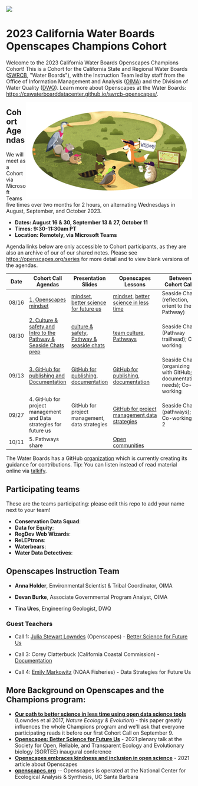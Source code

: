 <a align="left" href="https://github.com/openscapes/2023-swrcb/"><img src="https://github.githubassets.com/images/modules/logos_page/GitHub-Mark.png" width="35px"/></a>

# 2023 California Water Boards Openscapes Champions Cohort

Welcome to the 2023 California Water Boards Openscapes Champions Cohort! This is a Cohort for the California State and Regional Water Boards ([SWRCB](https://www.waterboards.ca.gov/), "Water Boards"), with the Instruction Team led by staff from the Office of Information Management and Analysis ([OIMA](https://www.waterboards.ca.gov/resources/oima/)) and the Division of Water Quality ([DWQ](https://www.waterboards.ca.gov/water_issues/programs/water_quality/)). Learn more about Openscapes at the Water Boards: <https://cawaterboarddatacenter.github.io/swrcb-openscapes/>.

<img src="horst-champions-trailhead.png" align="right" width="450"/>

## Cohort Agendas

We will meet as a Cohort via Microsoft Teams five times over two months for 2 hours, on alternating Wednesdays in August, September, and October 2023.

-   **Dates: August 16 & 30, September 13 & 27, October 11**
-   **Times: 9:30-11:30am PT**
-   **Location: Remotely, via Microsoft Teams**

Agenda links below are only accessible to Cohort participants, as they are also an archive of our of our shared notes. Please see <https://openscapes.org/series> for more detail and to view blank versions of the agendas.

| Date  | Cohort Call Agendas                                                                                                                                                                                                                                                                                                                                        | Presentation Slides                                                                                                                                                                                                                                       | Openscapes Lessons                                                                                                                                                                                   | Between Cohort Calls                                                   |
|-------|-----------------|-----------------|------------|----------------------|
| 08/16 | [1. Openscapes mindset](https://cawaterboards-my.sharepoint.com/:w:/r/personal/anna_holder_waterboards_ca_gov/Documents/Documents/01_OIMA/Openscapes/2023%20SWRCB/Meeting%20Materials%20%5B2023-swrcb%5D/Week%201_CallAgenda%20%5B2023-SWRCB%5D.docx?d=wa82746ba0f3140c8846b2d70ae031c1c&csf=1&web=1&e=27JZ8V)                                             | [mindset](https://docs.google.com/presentation/d/1waFqohlAOZD7CjhZqtQtXsZYQIufn0ElwrnpEEdfyEY/edit?usp=sharing), [better science for future us](https://docs.google.com/presentation/d/1R8BUegaYBw9vak0rq5GKvjwJiE6efAFWYbmYbdVfC_Y/edit?usp=sharing)     | [mindset](https://openscapes.github.io/series/core-lessons/mindset.html), [better science in less time](https://openscapes.github.io/series/core-lessons/better-science.html)                        | Seaside Chat (reflection, orient to the Pathway)                       |
| 08/30 | [2. Culture & safety and Intro to the Pathway & Seaside Chats prep](https://cawaterboards-my.sharepoint.com/:w:/r/personal/anna_holder_waterboards_ca_gov/Documents/Documents/01_OIMA/Openscapes/2023%20SWRCB/Meeting%20Materials%20%5B2023-swrcb%5D/Week%202_CallAgenda%20%5B2023-SWRCB%5D.docx?d=w1868f4f066c64aa1802ce4e67ebd5e1b&csf=1&web=1&e=qTeWT5) | [culture & safety](https://docs.google.com/presentation/d/1UueOfccgcJWsNmm1Dsc5MEc2H2Lu3hwnyWYlYdLiazQ/edit?usp=sharing), [Pathway & seaside chats](https://docs.google.com/presentation/d/1qqB-zMDAKPZedjl6Pywa6xMTXz11K6A3pqw_zKvvNwg/edit?usp=sharing) | [team culture](https://openscapes.github.io/series/core-lessons/team-culture.html), [Pathways](https://openscapes.github.io/series/core-lessons/pathways.html)                                       | Seaside Chat (Pathway trailhead); Co-working                           |
| 09/13 | [3. GitHub for publishing and Documentation](https://cawaterboards-my.sharepoint.com/:w:/r/personal/anna_holder_waterboards_ca_gov/Documents/Documents/01_OIMA/Openscapes/2023%20SWRCB/Meeting%20Materials%20%5B2023-swrcb%5D/Week%203_CallAgenda%20%5B2023-SWRCB%5D.docx?d=w69448e7c5a39423e8b53b044e8a0c77d&csf=1&web=1&e=6XxQ2d)                        | [GitHub for publishing](https://docs.google.com/presentation/d/1uY5JbFfuhfvq9nenMlKu0HIUdxNAnOCrgeOnCMHatFc/edit?usp=sharing), [documentation](https://docs.google.com/presentation/d/1CSet5VUaXMF48dLPlT3n1OpJ4Iat0LAIKEdTGqIqaDk/edit?usp=sharing)      | [GitHub for publishing](https://openscapes.github.io/series/core-lessons/github/github-pub.html), [documentation](https://openscapes.github.io/series/additional-lessons/documentation.html)         | Seaside Chat (organizing with GitHub; documentation needs); Co-working |
| 09/27 | 4\. GitHub for project management and Data strategies for future us                                                                                                                                                                                                                                                                                        | GitHub for project management, data strategies                                                                                                                                                                                                            | [GitHub for project management](https://openscapes.github.io/series/core-lessons/github/github-issues.html),[data strategies](https://openscapes.github.io/series/core-lessons/data-strategies.html) | Seaside Chat (pathways); Co-working X 2                                |
| 10/11 | 5\. Pathways share                                                                                                                                                                                                                                                                                                                                         |                                                                                                                                                                                                                                                           | [Open communities](https://openscapes.github.io/series/core-lessons/communities.html)                                                                                                                |                                                                        |

The Water Boards has a GitHub [organization](https://github.com/CAWaterBoardDataCenter) which is currently creating its guidance for contributions. Tip: You can listen instead of read material online via [talkify](https://talkify.net/web-reader-read-any-website-aloud).

## Participating teams

These are the teams participating: please edit this repo to add your name next to your team!

-   **Conservation Data Squad**:
-   **Data for Equity**:
-   **RegDev Web Wizards**:
-   **ReLEPtrons**:
-   **Waterbears**:
-   **Water Data Detectives**:

## Openscapes Instruction Team

-   **Anna Holder**, Environmental Scientist & Tribal Coordinator, OIMA

-   **Devan Burke**, Associate Governmental Program Analyst, OIMA

-   **Tina Ures**, Engineering Geologist, DWQ

### Guest Teachers

-   Call 1: [Julia Stewart Lowndes](https://openscapes.org/team.html) (Openscapes) - [Better Science for Future Us](https://docs.google.com/presentation/d/1R8BUegaYBw9vak0rq5GKvjwJiE6efAFWYbmYbdVfC_Y/edit?usp=sharing)

-   Call 3: Corey Clatterbuck (California Coastal Commission) - [Documentation](https://docs.google.com/presentation/d/1CSet5VUaXMF48dLPlT3n1OpJ4Iat0LAIKEdTGqIqaDk/edit?usp=sharing)

-   Call 4: [Emily Markowitz](https://www.fisheries.noaa.gov/contact/emily-markowitz) (NOAA Fisheries) - Data Strategies for Future Us

## More Background on Openscapes and the Champions program:

-   [**Our path to better science in less time using open data science tools**](https://www.nature.com/articles/s41559-017-0160) (Lowndes et al 2017, *Nature Ecology & Evolution*) - this paper greatly influences the whole Champions program and we'll ask that everyone participating reads it before our first Cohort Call on September 9.
-   [**Openscapes: Better Science for Future Us**](https://docs.google.com/presentation/d/1HGw4P095-lblHiGQHXYidHiVysjrPxuojxTxKtE13vk/edit#slide=id.ge2b7c2f974_0_2017) - 2021 plenary talk at the Society for Open, Reliable, and Transparent Ecology and Evolutionary biology (SORTEE) inaugural conference
-   [**Openscapes embraces kindness and inclusion in open science**](https://sparcopen.org/impact-story/openscapes-embraces-kindness-and-inclusion-of-open-science/) - 2021 article about Openscapes
-   [**openscapes.org**](https://openscapes.org/) -- Openscapes is operated at the National Center for Ecological Analysis & Synthesis, UC Santa Barbara
